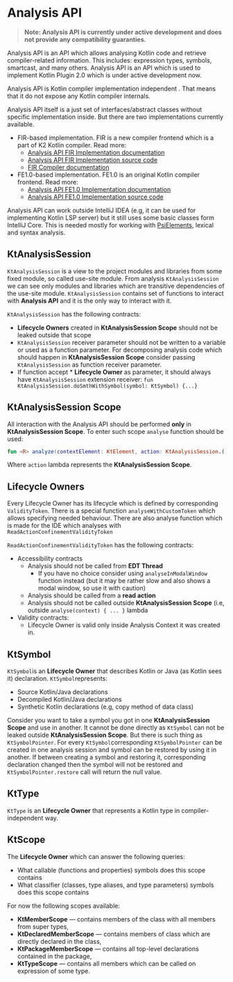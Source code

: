 # Analysis API

> **Note: Analysis API is currently under active development and does not provide any compatibility guaranties.**

Analysis API is an API which allows analysing Kotlin code and retrieve compiler-related information. This includes:
expression types, symbols, smartcast, and many others. Analysis API is an API which is used to implement Kotlin Plugin 2.0 which is under
active development now.

Analysis API is Kotlin compiler implementation independent . That means that it do not expose any Kotlin compiler internals.

Analysis API itself is a just set of interfaces/abstract classes without specific implementation inside. But there are two implementations
currently available.

* FIR-based implementation. FIR is a new compiler frontend which is a part of K2 Kotlin compiler. Read more:
    * [Analysis API FIR Implementation documentation](analysis-api-fir.md)
    * [Analysis API FIR Implementation source code](../../../analysis/analysis-api-fir)
    * [FIR Compiler documentation](../../fir/fir-basics.md)
* FE1.0-based implementation. FE1.0 is an original Kotlin compiler frontend. Read more:
    * [Analysis API FE1.0 Implementation documentation](analysis-api-fe10.md)
    * [Analysis API FE1.0 Implementation source code](../../../analysis/analysis-api-fe10)

Analysis API can work outside IntelliJ IDEA (e.g, it can be used for implementing Kotlin LSP server) but it still uses some basic classes
form IntelliJ Core. This is needed mostly for working with [PsiElements](https://plugins.jetbrains.com/docs/intellij/psi-elements.html),
lexical and syntax analysis.

## KtAnalysisSession

`KtAnalysisSession` is a view to the project modules and libraries from some fixed module, so called use-site module. From
analysis `KtAnalysisSession` we can see only modules and libraries which are transitive dependencies of the use-site module.
`KtAnalysisSession` contains set of functions to interact with **Analysis API** and it is the only way to interact with it.

`KtAnalysisSession` has the following contracts:

* **Lifecycle Owners** created in **KtAnalysisSession Scope** should not be leaked outside that scope
* `KtAnalysisSession` receiver parameter should not be written to a variable or used as a function parameter. For decomposing analysis code
  which should happen in **KtAnalysisSession Scope** consider passing `KtAnalysisSession` as function receiver parameter.
* If function accept * **Lifecycle Owner** as parameter, it should always have `KtAnalysisSession` extension
  receiver: `fun KtAnalysisSession.doSmthWithSymbol(symbol: KtSymbol) {...}`

## KtAnalysisSession Scope

All interaction with the Analysis API should be performed **only** in **KtAnalysisSession Scope**. To enter such scope `analyse`
function should be used:

```kotlin
fun <R> analyze(contextElement: KtElement, action: KtAnalysisSession.() -> R): R
```

Where `action` lambda represents the **KtAnalysisSession Scope**.

## Lifecycle Owners

Every Lifecycle Owner has its lifecycle which is defined by corresponding `ValidityToken`. There is a special
function `analyseWithCustomToken` which allows specifying needed behaviour. There are also analyse function which is made for the IDE which
analyses with `ReadActionConfinementValidityToken`

`ReadActionConfinementValidityToken` has the following contracts:

* Accessibility contracts
    * Analysis should not be called from **EDT Thread**
        * If you have no choice consider using `analyseInModalWindow` function instead (but it may be rather slow and also shows a modal
          window, so use it with caution)
    * Analysis should be called from a **read action**
    * Analysis should not be called outside **KtAnalysisSession Scope** (i.e, outside `analyse(context) { ... }` lambda
* Validity contracts:
    * Lifecycle Owner is valid only inside Analysis Context it was created in.

## KtSymbol

`KtSymbol`is an **Lifecycle Owner** that describes Kotlin or Java (as Kotlin sees it) declaration. `KtSymbol`represents:

* Source Kotlin/Java declarations
* Decompiled Kotlin/Java declarations
* Synthetic Kotlin declarations (e.g, copy method of data class)

Consider you want to take a symbol you got in one **KtAnalysisSession Scope** and use in another. It cannot be done directly as `KtSymbol`
can not be leaked outside **KtAnalysisSession Scope**. But there is such thing as `
KtSymbolPointer`. For every `KtSymbol`corresponding `KtSymbolPointer` can be created in one analysis session and symbol can be restored by
using it in another. If between creating a symbol and restoring it, corresponding declaration changed then the symbol will not be restored
and `KtSymbolPointer.restore` call will return the null value.

## KtType

`KtType` is an **Lifecycle Owner** that represents a Kotlin type in compiler-independent way.

## KtScope

The **Lifecycle Owner** which can answer the following queries:

* What callable (functions and properties) symbols does this scope contains
* What classifier (classes, type aliases, and type parameters) symbols does this scope contains

For now the following scopes available:

* **KtMemberScope** — contains members of the class with all members from super types,
* **KtDeclaredMemberScope** — contains members of class which are directly declared in the class,
* **KtPackageMemberScope** — contains all top-level declarations contained in the package,
* **KtTypeScope** — contains all members which can be called on expression of some type. 

